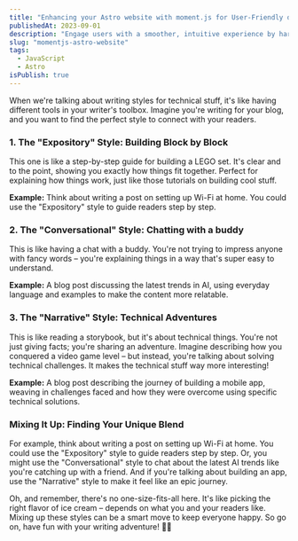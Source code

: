 ```yaml
---
title: "Enhancing your Astro website with moment.js for User-Friendly date displays"
publishedAt: 2023-09-01
description: "Engage users with a smoother, intuitive experience by harnessing the power of moment.js on your Astro website. Install moment.js, apply it to components, and leverage the 'fromNow()' function for effortlessly relatable date displays."
slug: "momentjs-astro-website"
tags:
  - JavaScript
  - Astro
isPublish: true
---
```


When we're talking about writing styles for technical stuff, it's like having different tools in your writer's toolbox. Imagine you're writing for your blog, and you want to find the perfect style to connect with your readers.

### 1. The "Expository" Style: Building Block by Block

This one is like a step-by-step guide for building a LEGO set. It's clear and to the point, showing you exactly how things fit together. Perfect for explaining how things work, just like those tutorials on building cool stuff.

**Example:** Think about writing a post on setting up Wi-Fi at home. You could use the "Expository" style to guide readers step by step.

### 2. The "Conversational" Style: Chatting with a buddy

This is like having a chat with a buddy. You're not trying to impress anyone with fancy words – you're explaining things in a way that's super easy to understand. 

**Example:** A blog post discussing the latest trends in AI, using everyday language and examples to make the content more relatable.

### 3. The "Narrative" Style: Technical Adventures

This is like reading a storybook, but it's about technical things. You're not just giving facts; you're sharing an adventure. Imagine describing how you conquered a video game level – but instead, you're talking about solving technical challenges. It makes the technical stuff way more interesting!

**Example:** A blog post describing the journey of building a mobile app, weaving in challenges faced and how they were overcome using specific technical solutions.

### Mixing It Up: Finding Your Unique Blend

For example, think about writing a post on setting up Wi-Fi at home. You could use the "Expository" style to guide readers step by step. Or, you might use the "Conversational" style to chat about the latest AI trends like you're catching up with a friend. And if you're talking about building an app, use the "Narrative" style to make it feel like an epic journey.

Oh, and remember, there's no one-size-fits-all here. It's like picking the right flavor of ice cream – depends on what you and your readers like. Mixing up these styles can be a smart move to keep everyone happy. So go on, have fun with your writing adventure! 🚀📝